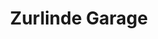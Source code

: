 ---
title: "Zurlinde Garage"
url: /zuerich/zurlinde-garage-meinrad-lienert-strasse/
shop: Autowerkstatt
---